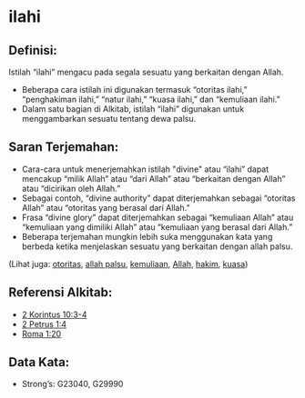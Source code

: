 # ilahi

## Definisi:

Istilah “ilahi” mengacu pada segala sesuatu yang berkaitan dengan Allah.

* Beberapa cara istilah ini digunakan termasuk “otoritas ilahi,” “penghakiman ilahi,” “natur ilahi,” “kuasa ilahi,” dan “kemuliaan ilahi.”
* Dalam satu bagian di Alkitab, istilah “ilahi” digunakan untuk menggambarkan sesuatu tentang dewa palsu.

## Saran Terjemahan:

* Cara-cara untuk menerjemahkan istilah "divine" atau “ilahi” dapat mencakup “milik Allah” atau “dari Allah” atau “berkaitan dengan Allah” atau “dicirikan oleh Allah.”
* Sebagai contoh, “divine authority” dapat diterjemahkan sebagai “otoritas Allah” atau “otoritas yang berasal dari Allah.”
* Frasa “divine glory” dapat diterjemahkan sebagai “kemuliaan Allah” atau “kemuliaan yang dimiliki Allah” atau “kemuliaan yang berasal dari Allah.”
* Beberapa terjemahan mungkin lebih suka menggunakan kata yang berbeda ketika menjelaskan sesuatu yang berkaitan dengan allah palsu.

(Lihat juga: [otoritas](../kt/authority.md), [allah palsu](../kt/falsegod.md), [kemuliaan](../kt/glory.md), [Allah](../kt/god.md), [hakim](../kt/judge.md), [kuasa](../kt/power.md))

## Referensi Alkitab:

* [2 Korintus 10:3-4](rc://en/tn/help/2co/10/03)
* [2 Petrus 1:4](rc://en/tn/help/2pe/01/04)
* [Roma 1:20](rc://en/tn/help/rom/01/20)

## Data Kata:

* Strong’s: G23040, G29990
